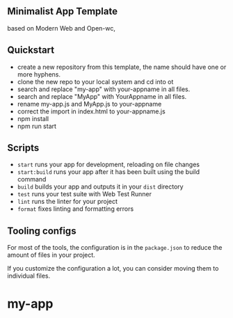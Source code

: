 
## Minimalist App Template

based on Modern Web and Open-wc,

## Quickstart

- create a new repository from this template, the name should have one or more hyphens.  
- clone the new repo to your local system and cd into ot
- search and replace "my-app" with your-appname in all files.
- search and replace "MyApp" with YourAppname in all files.
- rename my-app.js and MyApp.js to your-appname
- correct the import in index.html to your-appname.js
- npm install
- npm run start

## Scripts

- `start` runs your app for development, reloading on file changes
- `start:build` runs your app after it has been built using the build command
- `build` builds your app and outputs it in your `dist` directory
- `test` runs your test suite with Web Test Runner
- `lint` runs the linter for your project
- `format` fixes linting and formatting errors

## Tooling configs

For most of the tools, the configuration is in the `package.json` to reduce the amount of files in your project.

If you customize the configuration a lot, you can consider moving them to individual files.
# my-app
